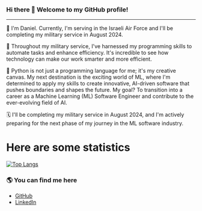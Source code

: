 ### Hi there 👋 Welcome to my GitHub profile!
---
👋 I'm Daniel.
Currently, I'm serving in the Israeli Air Force and I'll be completing my military service in August 2024.

🚀 Throughout my military service, I've harnessed my programming skills to automate tasks and enhance efficiency. It's incredible to see how technology can make our work smarter and more efficient.

🐍 Python is not just a programming language for me; it's my creative canvas. My next destination is the exciting world of ML, where I'm determined to apply my skills to create innovative, AI-driven software that pushes boundaries and shapes the future.
My goal? To transition into a career as a Machine Learning (ML) Software Engineer and contribute to the ever-evolving field of AI.

🗓️ I'll be completing my military service in August 2024, and I'm actively preparing for the next phase of my journey in the ML software industry.

# Here are some statistics
[![Top Langs](https://github-readme-stats.vercel.app/api/top-langs/?username=DanielDekhtyar&layout=pie)](https://github.com/anuraghazra/github-readme-stats)  

### 🌎 You can find me here 
- [GitHub](https://github.com/DanielDekhtyar)
- [LinkedIn](https://www.linkedin.com/in/daniel-dekhtyar/)


<!--
**DanielDekhtyar/DanielDekhtyar** is a ✨ _special_ ✨ repository because its `README.md` (this file) appears on your GitHub profile.

Here are some ideas to get you started:

- 🔭 I’m currently working on ...
- 🌱 I’m currently learning ...
- 👯 I’m looking to collaborate on ...
- 🤔 I’m looking for help with ...
- 💬 Ask me about ...
- 📫 How to reach me: ...
- 😄 Pronouns: ...
- ⚡ Fun fact: ...
-->
